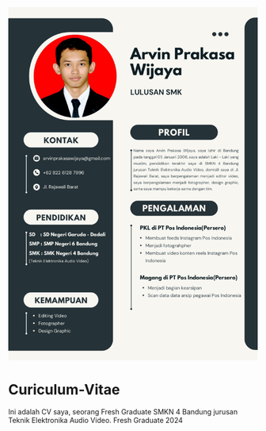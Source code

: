 <p align="center">
  <img src="https://github.com/arvinprakasawijaya/Curiculum-Vitae/blob/main/CV%20ARVIN%20PRAKASA%20WIJAYA%202025%20HD.jpg?raw=true" alt="Profil Arvin" width="600"/>
</p>

# Curiculum-Vitae 
Ini adalah CV saya, seorang Fresh Graduate SMKN 4 Bandung jurusan Teknik Elektronika Audio Video. Fresh Graduate 2024
